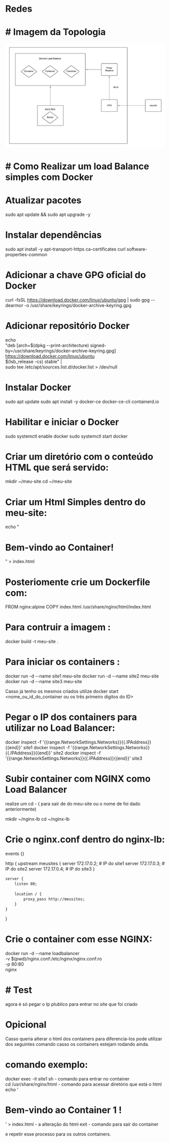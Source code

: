 # Redes


# # Imagem da Topologia 
![Topologia](/image/topologia.jpg?raw=true)


# # Como Realizar um load Balance simples com Docker

# Atualizar pacotes
sudo apt update && sudo apt upgrade -y

# Instalar dependências
sudo apt install -y apt-transport-https ca-certificates curl software-properties-common

# Adicionar a chave GPG oficial do Docker
curl -fsSL https://download.docker.com/linux/ubuntu/gpg | sudo gpg --dearmor -o /usr/share/keyrings/docker-archive-keyring.gpg

# Adicionar repositório Docker
echo \
  "deb [arch=$(dpkg --print-architecture) signed-by=/usr/share/keyrings/docker-archive-keyring.gpg] \
  https://download.docker.com/linux/ubuntu \
  $(lsb_release -cs) stable" | \
  sudo tee /etc/apt/sources.list.d/docker.list > /dev/null

# Instalar Docker
sudo apt update
sudo apt install -y docker-ce docker-ce-cli containerd.io

# Habilitar e iniciar o Docker
sudo systemctl enable docker
sudo systemctl start docker


# Criar um diretório com o conteúdo HTML que será servido:
mkdir ~/meu-site
cd ~/meu-site

# Criar um Html Simples dentro do meu-site:
echo "<h1>Bem-vindo ao Container!</h1>" > index.html

# Posteriomente crie um Dockerfile com:
FROM nginx:alpine
COPY index.html /usr/share/nginx/html/index.html

# Para contruir a imagem :
docker build -t meu-site .

# Para iniciar os containers :
docker run -d --name site1 meu-site
docker run -d --name site2 meu-site
docker run -d --name site3 meu-site

Casso já tenho os mesmos criados utilize 
docker start <nome_ou_id_do_container ou os três primeiro digitos do ID>

# Pegar o IP dos containers  para utilizar no Load Balancer:
docker inspect -f '{{range.NetworkSettings.Networks}}{{.IPAddress}}{{end}}' site1
docker inspect -f '{{range.NetworkSettings.Networks}}{{.IPAddress}}{{end}}' site2
docker inspect -f '{{range.NetworkSettings.Networks}}{{.IPAddress}}{{end}}' site3


# Subir container com NGINX como Load Balancer
realize um cd - ( para sair de do meu-site ou o nome de foi dado anteriormente)

mkdir ~/nginx-lb
cd ~/nginx-lb

# Crie o nginx.conf dentro do nginx-lb:

events {}

http {
    upstream meusites {
        server 172.17.0.2;  # IP do site1
        server 172.17.0.3;  # IP do site2
        server 172.17.0.4;  # IP do site3
    }

    server {
        listen 80;

        location / {
            proxy_pass http://meusites;
        }
    }
}

# Crie o container com esse NGINX:
docker run -d --name loadbalancer \
  -v $(pwd)/nginx.conf:/etc/nginx/nginx.conf:ro \
  -p 80:80 \
  nginx

# # Test
agora é só pegar o Ip plublico para entrar no site que foi criado

# Opicional

Casso queria alterar o html dos containers para diferencia-los pode utilizar dos seguintes comando casso os containers estejam rodando ainda.

# comando exemplo:

docker exec -it site1 sh                 - comando para entrar no container  
cd /usr/share/nginx/html                 - comando para acessar diretório que está o html
echo '<h1>Bem-vindo ao Container 1 !</h1>' > index.html - a alteração do html
exit                                     - comando para sair do container

e repetir esse processo para os outros containers.